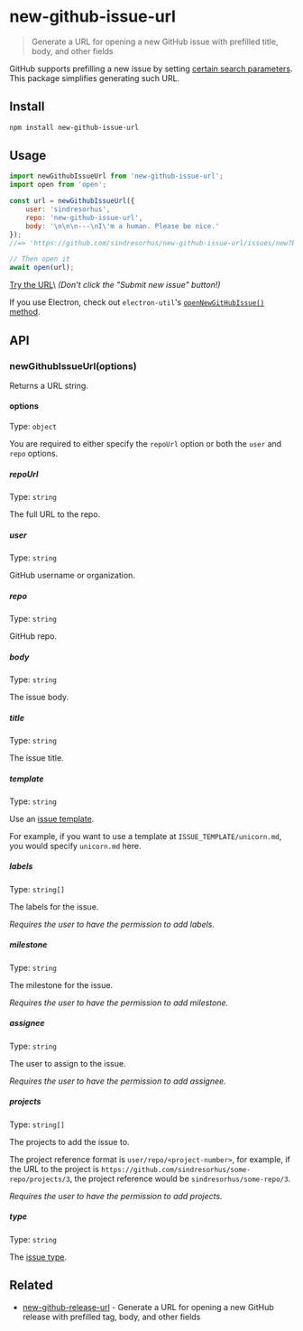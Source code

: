 # new-github-issue-url

> Generate a URL for opening a new GitHub issue with prefilled title, body, and other fields

GitHub supports prefilling a new issue by setting [certain search parameters](https://docs.github.com/en/issues/tracking-your-work-with-issues/creating-an-issue#creating-an-issue-from-a-url-query). This package simplifies generating such URL.

## Install

```sh
npm install new-github-issue-url
```

## Usage

```js
import newGithubIssueUrl from 'new-github-issue-url';
import open from 'open';

const url = newGithubIssueUrl({
	user: 'sindresorhus',
	repo: 'new-github-issue-url',
	body: '\n\n\n---\nI\'m a human. Please be nice.'
});
//=> 'https://github.com/sindresorhus/new-github-issue-url/issues/new?body=%0A%0A%0A---%0AI%27m+a+human.+Please+be+nice.'

// Then open it
await open(url);
```

[Try the URL](https://github.com/sindresorhus/new-github-issue-url/issues/new?body=%0A%0A%0A---%0AI%27m+a+human.+Please+be+nice.)\
*(Don't click the "Submit new issue" button!)*

If you use Electron, check out `electron-util`'s [`openNewGitHubIssue()` method](https://github.com/sindresorhus/electron-util#opennewgithubissueoptions).

## API

### newGithubIssueUrl(options)

Returns a URL string.

#### options

Type: `object`

You are required to either specify the `repoUrl` option or both the `user` and `repo` options.

##### repoUrl

Type: `string`

The full URL to the repo.

##### user

Type: `string`

GitHub username or organization.

##### repo

Type: `string`

GitHub repo.

##### body

Type: `string`

The issue body.

##### title

Type: `string`

The issue title.

##### template

Type: `string`

Use an [issue template](https://help.github.com/articles/manually-creating-a-single-issue-template-for-your-repository/).

For example, if you want to use a template at `ISSUE_TEMPLATE/unicorn.md`, you would specify `unicorn.md` here.

##### labels

Type: `string[]`

The labels for the issue.

*Requires the user to have the permission to add labels.*

##### milestone

Type: `string`

The milestone for the issue.

*Requires the user to have the permission to add milestone.*

##### assignee

Type: `string`

The user to assign to the issue.

*Requires the user to have the permission to add assignee.*

##### projects

Type: `string[]`

The projects to add the issue to.

The project reference format is `user/repo/<project-number>`, for example, if the URL to the project is `https://github.com/sindresorhus/some-repo/projects/3`, the project reference would be `sindresorhus/some-repo/3`.

*Requires the user to have the permission to add projects.*

##### type

Type: `string`

The [issue type](https://docs.github.com/en/issues/tracking-your-work-with-issues/using-issues/editing-an-issue#adding-or-changing-the-issue-type).

## Related

- [new-github-release-url](https://github.com/sindresorhus/new-github-release-url) - Generate a URL for opening a new GitHub release with prefilled tag, body, and other fields
